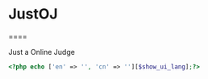 # JustOJ

====

Just a Online Judge


```php
<?php echo ['en' => '', 'cn' => ''][$show_ui_lang];?>
```